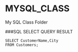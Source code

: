 # MYSQL_CLASS
My SQL Class Folder

###SQL SELECT QUERY RESULT
```
SELECT CustomerName,City 
FROM Customers;
```
